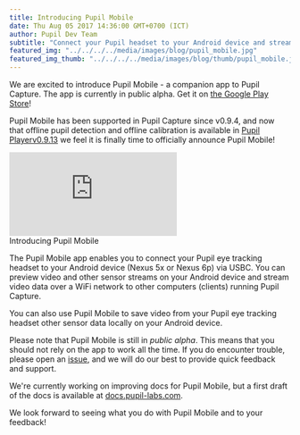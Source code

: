 ```yaml
--- 
title: Introducing Pupil Mobile
date: Thu Aug 05 2017 14:36:00 GMT+0700 (ICT) 
author: Pupil Dev Team 
subtitle: "Connect your Pupil headset to your Android device and stream video over WiFi and record video on your Android..."
featured_img: "../../../../media/images/blog/pupil_mobile.jpg"
featured_img_thumb: "../../../../media/images/blog/thumb/pupil_mobile.jpg"
---
```


We are excited to introduce Pupil Mobile - a companion app to Pupil Capture. The app is currently in public alpha. Get it on [the Google Play Store](https://play.google.com/store/apps/details?id=com.pupillabs.pupilmobile)!

Pupil Mobile has been supported in Pupil Capture since v0.9.4, and now that offline pupil detection and offline calibration is available in [Pupil Playerv0.9.13](https://pupil-labs.com/blog/2017-08/pupil-capture-player-and-service-release-v0-9-13/) we feel it is finally time to officially announce Pupil Mobile!

<div class="Feature-video-container-16by9">
  <iframe class="Feature-video u-padTop--2" src="https://www.youtube.com/embed/atxUvyM0Sf8?rel=0" frameborder="0" webkitallowfullscreen mozallowfullscreen allowfullscreen></iframe>
</div>
<div class="small u-padBottom--2">Introducing Pupil Mobile</div>

The Pupil Mobile app enables you to connect your Pupil eye tracking headset to your Android device (Nexus 5x or Nexus 6p) via USBC. You can preview video and other sensor streams on your Android device and stream video data over a WiFi network to other computers (clients) running Pupil Capture.

You can also use Pupil Mobile to save video from your Pupil eye tracking headset other sensor data locally on your Android device.

Please note that Pupil Mobile is still in _public alpha_. This means that you should not rely on the app to work all the time. If you do encounter trouble, please open an [issue](https://github.com/pupil-labs/pupil-mobile-app/issues), and we will do our best to provide quick feedback and support.

We're currently working on improving docs for Pupil Mobile, but a first draft of the docs is available at [docs.pupil-labs.com](https://docs.pupil-labs.com/#pupil-mobile).

We look forward to seeing what you do with Pupil Mobile and to your feedback!